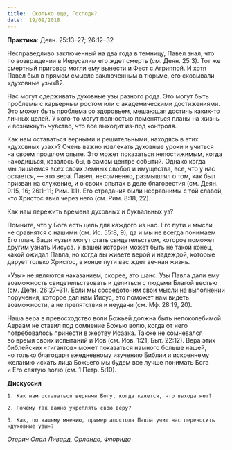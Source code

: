 ```yaml
---
title:  Сколько еще, Господи?
date:  19/09/2018
---
```


**Практика**: Деян. 25:13–27; 26:12–32

Несправедливо заключенный на два года в темницу, Павел знал, что по возвращении в Иерусалим его ждет смерть (см. Деян. 25:3). Тот же смертный приговор могли ему вынести и Фест с Агриппой. И хотя Павел был в прямом смысле заключенным в тюрьме, его сковывали «духовные узы»82.

Нас могут сдерживать духовные узы разного рода. Это могут быть проблемы с карьерным ростом или с академическими достижениями. Это может быть проблема со здоровьем, мешающая достичь каких-то личных целей. У кого-то могут полностью поменяться планы на жизнь и возникнуть чувство, что все выходит из-под контроля.

Как нам оставаться верными и решительными, находясь в этих «духовных узах»? Очень важно извлекать духовные уроки и учиться на своем прошлом опыте. Это может показаться непостижимым, когда находишься, казалось бы, в самом центре событий. Однако когда мы лишаемся всех своих земных свобод и имущества, все, что у нас остается, — это вера. Павел, несомненно, размышлял о том, как был призван на служение, и о своих опытах в деле благовестия (см. Деян. 9:15, 16; 26:1–11; Рим. 1:1). Его страдания были несравнимы с той славой, что Христос явил через него (см. Рим. 8:18, 22).

Как нам пережить времена духовных и буквальных уз?

Помните, что у Бога есть цель для каждого из нас. Его пути и мысли не сравнятся с нашими (см. Ис. 55:8, 9), да и мы не всегда понимаем Его план. Ваши «узы» могут стать свидетельством, которое поможет другим узнать Иисуса. У вашей истории может быть не такой конец, какой ожидал Павла, но когда вы живете верой и надеждой, которые дарует только Христос, в конце пути вас ждет вечная жизнь.

«Узы» не являются наказанием, скорее, это шанс. Узы Павла дали ему возможность свидетельствовать и делиться с людьми Благой вестью (см. Деян. 26:27–31). Если мы сосредоточим свои мысли на выполнении поручения, которое дал нам Иисус, это поможет нам видеть возможности, а не препятствия и неудачи (см. Мф. 28:19, 20).

Наша вера в превосходство воли Божьей должна быть непоколебимой. Авраам не ставил под сомнение Божью волю, когда от него потребовалось принести в жертву Исаака. Также не сомневался во время своих испытаний и Иов (см. Иов. 1:21; Быт. 22:12). Вера этих библейских «гигантов» может показаться намного больше нашей, но только благодаря ежедневному изучению Библии и искреннему желанию искать лица Божьего мы будем все лучше понимать Бога и Его святую волю (см. 1 Петр. 5:10).

**Дискуссия**

`1.	Как нам оставаться верными Богу, когда кажется, что выхода нет?`

`2.	Почему так важно укреплять свою веру?`

`3.	Как, по вашему мнению, пример апостола Павла учит нас переносить «духовные узы»?`

_Отерин Опал Ливард, Орландо, Флорида_